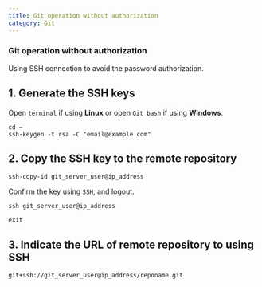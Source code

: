 ```yaml
---
title: Git operation without authorization
category: Git
---
```


### Git operation without authorization

Using SSH connection to avoid the password authorization.

<!-- more -->

## 1. Generate the SSH keys

Open `terminal` if using **Linux** or open `Git bash` if using **Windows**.

```
cd ~
ssh-keygen -t rsa -C "email@example.com"
```
## 2. Copy the SSH key to the remote repository

```
ssh-copy-id git_server_user@ip_address
```
Confirm the key using `SSH`, and logout.

```
ssh git_server_user@ip_address

exit
```
## 3. Indicate the URL of remote repository to using SSH

```
git+ssh://git_server_user@ip_address/reponame.git
```